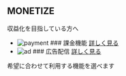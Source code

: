 ## MONETIZE
収益化を目指している方へ
- ![payment](../../../img/page/ChannelRequest/monetize_payment.png) ### 課金機能
<a target="_blank" href="">詳しく見る</a>
- ![ad](../../../img/page/ChannelRequest/monetize_ad.png) ### 広告配信
<a target="_blank" href="">詳しく見る</a>

希望に合わせて利用する機能を選べます

